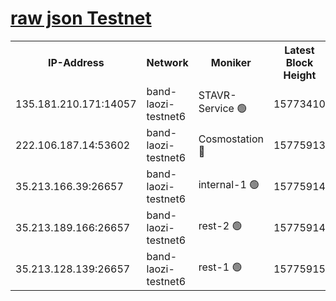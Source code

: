 
[raw json Testnet](https://rpc-check.bandt.stavr.tech/bandt/rpcbandt_result.json)
=

<table><tr><th>IP-Address</th><th>Network</th><th>Moniker</th><th>Latest Block Height</th><th>Earliest Block Height</th><th>Catching Up</th><th>Tx Index</th><th>Voting Power</th><th>Scan Time</th></tr><tr><td>135.181.210.171:14057</td><td>band-laozi-testnet6</td><td>STAVR-Service 🟢</td><td>15773410</td><td>15322501</td><td>False</td><td>on</td><td>0</td><td>2024-02-12T07:57:11.070756788UTC</td></tr><tr><td>222.106.187.14:53602</td><td>band-laozi-testnet6</td><td>Cosmostation 🔴</td><td>15775913</td><td>15423001</td><td>False</td><td>on</td><td>2203623</td><td>2024-02-12T07:57:12.456642266UTC</td></tr><tr><td>35.213.166.39:26657</td><td>band-laozi-testnet6</td><td>internal-1 🟢</td><td>15775914</td><td>15675914</td><td>False</td><td>on</td><td>0</td><td>2024-02-12T07:57:13.335796972UTC</td></tr><tr><td>35.213.189.166:26657</td><td>band-laozi-testnet6</td><td>rest-2 🟢</td><td>15775914</td><td>15675914</td><td>False</td><td>on</td><td>0</td><td>2024-02-12T07:57:14.308691325UTC</td></tr><tr><td>35.213.128.139:26657</td><td>band-laozi-testnet6</td><td>rest-1 🟢</td><td>15775915</td><td>15675915</td><td>False</td><td>on</td><td>0</td><td>2024-02-12T07:57:17.399142658UTC</td></tr></table>
